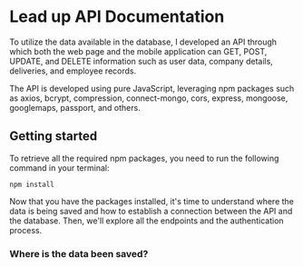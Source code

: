 # Lead up API Documentation

To utilize the data available in the database, I developed an API through which both the web page and the mobile application can GET, POST, UPDATE, and DELETE information such as user data, company details, deliveries, and employee records.

The API is developed using pure JavaScript, leveraging npm packages such as axios, bcrypt, compression, connect-mongo, cors, express, mongoose, googlemaps, passport, and others.

## Getting started

To retrieve all the required npm packages, you need to run the following command in your terminal:
```
npm install
```


Now that you have the packages installed, it's time to understand where the data is being saved and how to establish a connection between the API and the database. Then, we'll explore all the endpoints and the authentication process.


### Where is the data been saved? 


